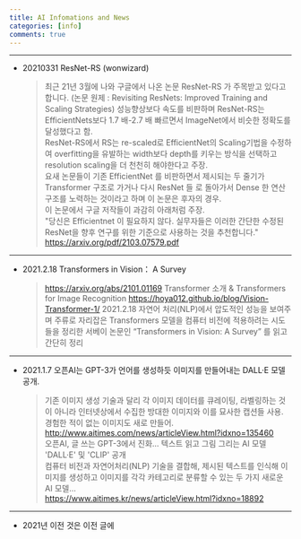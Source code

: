 ```yaml
---
title: AI Infomations and News
categories: [info]
comments: true
---
```



-----------------

* 20210331 ResNet-RS (wonwizard)  
  > 최근 21년 3월에 나와 구글에서 나온 논문 ResNet-RS 가 주목받고 있다고 합니다.
(논문 원제 : Revisiting ResNets: Improved Training and Scaling Strategies)
성능향상보다 속도를 비판하며 ResNet-RS는 EfficientNets보다 1.7 배-2.7 배 빠르면서 ImageNet에서 비슷한 정확도를 달성했다고 함.    
ResNet-RS에서 RS는 re-scaled로 EfficientNet의 Scaling기법을 수정하여 overfitting을 유발하는 width보다 depth를 키우는 방식을 선택하고 resolution scaling을 더 천천히 해야한다고 주장.    
요새 논문들이 기존 EfficientNet 를 비판하면서 제시되는 두 줄기가 Transformer 구조로 가거나 다시 ResNet 들 로 돌아가서 Dense 한 연산 구조를 노력하는 것이라고 하며
이 논문은 후자의 경우.    
이 논문에서 구글 저작들이 과감히 아래처럼 주장.    
"당신은 Efficientnet 이 필요하지 않다. 실무자들은 이러한 간단한 수정된 ResNet을 향후 연구를 위한 기준으로 사용하는 것을 추천합니다."   
https://arxiv.org/pdf/2103.07579.pdf

-----------------

* 2021.2.18 Transformers in Vision： A Survey   
  > https://arxiv.org/abs/2101.01169
Transformer 소개 & Transformers for Image Recognition
https://hoya012.github.io/blog/Vision-Transformer-1/   2021.2.18
자연어 처리(NLP)에서 압도적인 성능을 보여주며 주류로 자리잡은 Transformers 모델을 컴퓨터 비전에 적용하려는 시도들을 정리한 서베이 논문인 “Transformers in Vision: A Survey” 를 읽고 간단히 정리

-----------------

* 2021.1.7 오픈AI는 GPT-3가 언어를 생성하듯 이미지를 만들어내는 DALL·E 모델  공개.
  > 기존 이미지 생성 기술과 달리 각 이미지 데이터를 큐레이팅, 라벨링하는 것이 아니라 인터넷상에서 수집한 방대한 이미지와 이를 묘사한 캡션들 사용. 경험한 적이 없는 이미지도 새로 만들어.    
http://www.aitimes.com/news/articleView.html?idxno=135460    
오픈AI, 글 쓰는 GPT-3에서 진화... 텍스트 읽고 그림 그리는 AI 모델 'DALL·E' 및 'CLIP' 공개    
컴퓨터 비전과 자연어처리(NLP) 기술을 결합해, 제시된 텍스트를 인식해 이미지를 생성하고 이미지를 각각 카테고리로 분류할 수 있는 두 가지 새로운 AI 모델...    
https://www.aitimes.kr/news/articleView.html?idxno=18892


------------------

* 2021년 이전 것은 이전 글에

  
